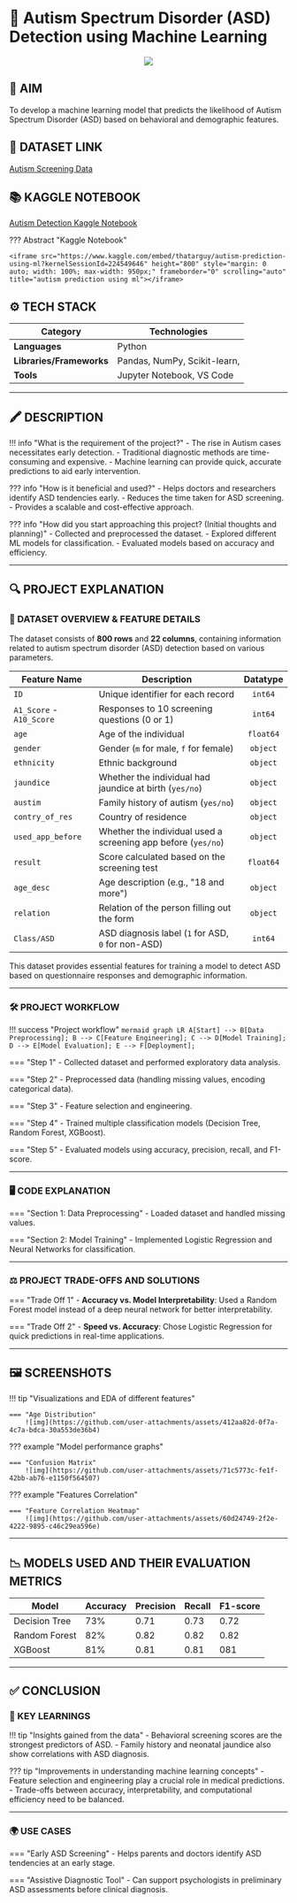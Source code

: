 # 🌟 Autism Spectrum Disorder (ASD) Detection using Machine Learning

<div align="center">
    <img src="https://github.com/user-attachments/assets/62cc5129-b502-4164-849b-8f74da079ee3" />
</div>

## 🎯 AIM
To develop a machine learning model that predicts the likelihood of Autism Spectrum Disorder (ASD) based on behavioral and demographic features.

## 🌊 DATASET LINK
[Autism Screening Data](https://www.kaggle.com/code/konikarani/autism-prediction/data)  

## 📚 KAGGLE NOTEBOOK
[Autism Detection Kaggle Notebook](https://www.kaggle.com/code/thatarguy/autism-prediction-using-ml?kernelSessionId=224549646)

??? Abstract "Kaggle Notebook"

    <iframe src="https://www.kaggle.com/embed/thatarguy/autism-prediction-using-ml?kernelSessionId=224549646" height="800" style="margin: 0 auto; width: 100%; max-width: 950px;" frameborder="0" scrolling="auto" title="autism prediction using ml"></iframe>

## ⚙️ TECH STACK

| **Category**             | **Technologies**                            |
|--------------------------|---------------------------------------------|
| **Languages**            | Python                                     |
| **Libraries/Frameworks** | Pandas, NumPy, Scikit-learn,      |
| **Tools**                | Jupyter Notebook, VS Code                  |

---

## 🖍 DESCRIPTION
!!! info "What is the requirement of the project?"
    - The rise in Autism cases necessitates early detection.
    - Traditional diagnostic methods are time-consuming and expensive.
    - Machine learning can provide quick, accurate predictions to aid early intervention.

??? info "How is it beneficial and used?"
    - Helps doctors and researchers identify ASD tendencies early.
    - Reduces the time taken for ASD screening.
    - Provides a scalable and cost-effective approach.

??? info "How did you start approaching this project? (Initial thoughts and planning)"
    - Collected and preprocessed the dataset.
    - Explored different ML models for classification.
    - Evaluated models based on accuracy and efficiency.


---

## 🔍 PROJECT EXPLANATION

### 🧩 DATASET OVERVIEW & FEATURE DETAILS
The dataset consists of **800 rows** and **22 columns**, containing information related to autism spectrum disorder (ASD) detection based on various parameters.


| **Feature Name**    | **Description**                                    | **Datatype** |
|---------------------|----------------------------------------------------|:-----------:|
| `ID`               | Unique identifier for each record                   | `int64`     |
| `A1_Score` - `A10_Score` | Responses to 10 screening questions (0 or 1) | `int64`     |
| `age`              | Age of the individual                               | `float64`   |
| `gender`           | Gender (`m` for male, `f` for female)               | `object`    |
| `ethnicity`        | Ethnic background                                  | `object`    |
| `jaundice`        | Whether the individual had jaundice at birth (`yes/no`) | `object`    |
| `austim`          | Family history of autism (`yes/no`)                 | `object`    |
| `contry_of_res`   | Country of residence                                | `object`    |
| `used_app_before` | Whether the individual used a screening app before (`yes/no`) | `object`    |
| `result`         | Score calculated based on the screening test        | `float64`   |
| `age_desc`       | Age description (e.g., "18 and more")               | `object`    |
| `relation`       | Relation of the person filling out the form          | `object`    |
| `Class/ASD`      | ASD diagnosis label (`1` for ASD, `0` for non-ASD)   | `int64`     |

This dataset provides essential features for training a model to detect ASD based on questionnaire responses and demographic information.


---

### 🛠 PROJECT WORKFLOW
!!! success "Project workflow"
    ``` mermaid
      graph LR
        A[Start] --> B[Data Preprocessing];
        B --> C[Feature Engineering];
        C --> D[Model Training];
        D --> E[Model Evaluation];
        E --> F[Deployment];
    ```

=== "Step 1"
    - Collected dataset and performed exploratory data analysis.

=== "Step 2"
    - Preprocessed data (handling missing values, encoding categorical data).

=== "Step 3"
    - Feature selection and engineering.

=== "Step 4"
    - Trained multiple classification models (Decision Tree, Random Forest, XGBoost).

=== "Step 5"
    - Evaluated models using accuracy, precision, recall, and F1-score.


---

### 🖥️ CODE EXPLANATION
=== "Section 1: Data Preprocessing"
    - Loaded dataset and handled missing values.

=== "Section 2: Model Training"
    - Implemented Logistic Regression and Neural Networks for classification.

---

### ⚖️ PROJECT TRADE-OFFS AND SOLUTIONS
=== "Trade Off 1"
    - **Accuracy vs. Model Interpretability**: Used a Random Forest model instead of a deep neural network for better interpretability.

=== "Trade Off 2"
    - **Speed vs. Accuracy**: Chose Logistic Regression for quick predictions in real-time applications.

---

## 🖼 SCREENSHOTS
!!! tip "Visualizations and EDA of different features"

    === "Age Distribution"
        ![img](https://github.com/user-attachments/assets/412aa82d-0f7a-4c7a-bdca-30a553de36b4)

??? example "Model performance graphs"

    === "Confusion Matrix"
        ![img](https://github.com/user-attachments/assets/71c5773c-fe1f-42bb-ab76-e1150f564507)

??? example "Features Correlation"

    === "Feature Correlation Heatmap"
        ![img](https://github.com/user-attachments/assets/60d24749-2f2e-4222-9895-c46c29ea596e)


---

## 📉 MODELS USED AND THEIR EVALUATION METRICS
|    Model   | Accuracy | Precision | Recall | F1-score |
|------------|----------|-----------|--------|----------|
| Decision Tree | 73%   | 0.71 | 0.73 | 0.72 |
| Random Forest | 82%   | 0.82 | 0.82 | 0.82 |
| XGBoost      | 81%   | 0.81 | 0.81 | 081 |

---

## ✅ CONCLUSION
### 🔑 KEY LEARNINGS
!!! tip "Insights gained from the data"
    - Behavioral screening scores are the strongest predictors of ASD.
    - Family history and neonatal jaundice also show correlations with ASD diagnosis.

??? tip "Improvements in understanding machine learning concepts"
    - Feature selection and engineering play a crucial role in medical predictions.
    - Trade-offs between accuracy, interpretability, and computational efficiency need to be balanced.

---

### 🌍 USE CASES
=== "Early ASD Screening"
    - Helps parents and doctors identify ASD tendencies at an early stage.

=== "Assistive Diagnostic Tool"
    - Can support psychologists in preliminary ASD assessments before clinical diagnosis.


